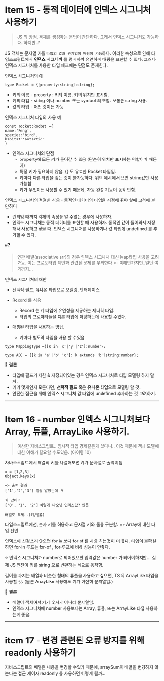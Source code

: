 # Item 15 - 동적 데이터에 인덱스 시그니처 사용하기

> JS 의 장점. 객체를 생성하는 문법이 간단하다. 그래서 인덱스 시그니처도 가능하다..하지만..?

JS 객체는 문자열 키를 `타입의 값과 관계없이 매핑이 가능`하다.
이러한 속성으로 인해 타입스크립트에서 **인덱스 시그니처** 를 명시하여 유연하게 매핑을 표현할 수 있다.
그러나 인덱스 시그니처를 사용한 타입 체크에는 단점도 존재한다.

인덱스 시그니처의 예

```JS
type Rocket = {[property:string]:string};
```

- 키의 이름 - property : 키의 이름. 키의 위치만 표시함.
- 키의 타입 - string 이나 number 또는 symbol 의 조합. 보통은 string 사용.
- 값의 타입 - 어떤 것이든 가능

인덱스 시그니처 타입의 사용 예

```JS
const rocket:Rocket ={
name:'Peng',
species:'bird',
habitat:'antartic'
}
```

- 인덱스 시그니처의 단점
  - property에 모든 키가 들어갈 수 있음 (단순히 위치만 표시하는 역할이기 때문에)
  - 특정 키가 필요하지 않음. {} 도 유효한 Rocket 타입임.
  - 키마다 다른 타입을 갖는 것이 불가능하다. 위의 예시에서 보면 string값만 사용가능함
  - 키가 무엇이든 사용할 수 있기 때문에, 자동 완성 기능이 동작 안함.

인덱스 시그니처의 적절한 사용 - 동적인 데이터의 타입을 지정해 줘야 할때 고려해 볼만하다

- 런타임 때까지 객체의 속성을 알 수없는 경우에 사용하자.
- 인덱스 시그니처는 동적 데이터를 표현할 때 사용하자. 동적인 값이 들어와서 저장해서 사용하고 싶을 때. 인덱스 시그니처를 사용하거나 값 타입에 undefined 를 추가할 수 있다.

#❓

> 연관 배열(associative arr)의 경우 인덱스 시그니처 대신 Map타입 사용을 고려 가능.
> 이는 프로토타입 체인과 관련된 문제를 우회한다 <- 이해안가지만..일단 여기까지...

인덱스 시그니처의 대안

- 선택적 필드, 유니온 타입으로 모델링, 인터페이스
- [Record](https://typescript-kr.github.io/pages/utility-types.html#recordkt) 를 사용

  - Record 는 키 타입에 유연성을 제공하는 제너릭 타입.
  - 타입의 프로퍼티들을 다른 타입에 매핑하는데 사용할 수있다.

- 매핑된 타입을 사용하는 방법.
  - 키마다 별도의 타입을 사용 할 수있음

```JS
type MappingType ={[K in 'x'|'y'|'z']:number};

type ABC = {[k in 'a'|'b'|'c']: k extends 'b'?string:number};
```

**🔹 결론**

- 타입에 필드가 제한 & 지정되어있는 경우 인덱스 시그니처로 타입 모델링 하지 말자.
- 키가 몇개인지 모른다면, **선택적 필드** 혹은 **유니온 타입**으로 모델링 할 것.
- 안전한 접근을 위해 인덱스 시그니처 값 타입에 undefined 추가하는 것 고려하기.

---

# Item 16 - number 인덱스 시그니처보다 Array, 튜플, ArrayLike 사용하기.

> 이상한 자바스크립트.. 암시적 타입 강제같은게 있다니..
> 이것 때문에 객체 모델에 대한 이해가 필요할 수도있음. (아이템 10)

자바스크립트에서 배열의 키를 나열해보면 키가 문자열로 출력이됨.

```JS
x = [1,2,3]
Object.keys(x)

=> 출력 결과
['1','2','3'] 일줄 알았는데 ㅋ

키 값이라
['0', '1', '2'] 이렇게 나오넹 인덱스값? 인듯

배열도 객체..(키/밸류)
```

타입스크립트에선, 숫자 키를 허용하고 문자열 키와 둘을 구분함. => Array에 대한 타입 선언

인덱스에 신경쓰지 않으면 for in 보다 for of 를 사용 하는것이 더 좋다.
타입이 불확실하면 for-in 루프는 for-of , for-루프에 비해 성능이 안좋다.

⭐ 인덱스 시그니처가 number로 되어있으면 입력값은 number 가 되어야하지만...
실제 JS 엔진이 키를 string 으로 변환하는 식으로 동작함.

길이를 가지는 배열과 비슷한 형태의 튜플을 사용하고 싶으면, TS 의 ArrayLike 타입을 사용할 것. (물론 ArrayLike 사용해도 키가 여전히 문자열임.)

**🔹 결론**

- 배열이 객체여서 키가 숫자가 아니라 문자열임.
- 인덱스 시그니처에 number 사용보다는 Array, 튜플, 또는 ArrayLike 타입 사용하는게 좋음.

---

# item 17 - 변경 관련된 오류 방지를 위해 readonly 사용하기

자바스크립트의 배열은 내용을 변경할 수있기 때문에, arraySum이 배열을 변경하지 않는다는 접근 제어자 readonly 를 사용하면 어떻게 될까...

